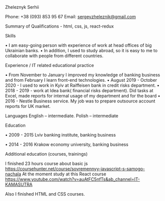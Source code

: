 Zheleznyk Serhii

Phone: +38 (093) 853 95 67
Email: sergeyzheleznik@gmail.com

Summary of Qualifications - html, css, js, react-redux

Skills

• I am easy-going person with experience of work at head offices of big Ukrainian banks.
• In addition, I used to study abroad, so it is easy to me to collaborate with people from different countries.

Experience / IT related educational practice

• From November to January I improved my knowledge of banking business and from February I learn front-end technologies.
• August 2019 - October 2020 - I used to work in Kyiv at Raiffeisen bank in credit risks department.
• 2018 - 2019 - work at Idea bank( financial risks department). Did tasks at Excel, made reports for internal usage of my department and for the board
• 2016 - Nestle Business service. My job was to prepare outsource account reports for UK market.

Languages
English – intermediate.
Polish – intermediate

Education

• 2009 - 2015 Lviv banking institute, banking business

• 2014 - 2016 Krakow economy university, banking business

Additional education (courses, trainings)

I finished 23 hours course about basic js https://coursehunter.net/course/sovremennyy-javascript-s-samogo-nachala
At the moment study at this React course
https://www.youtube.com/watch?v=auAtFC5nfTs&ab_channel=IT-KAMASUTRA

Also I finished HTML and CSS courses.
